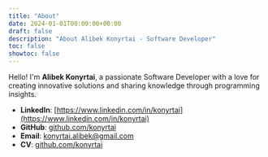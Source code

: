 ```yaml
---
title: "About"
date: 2024-01-01T00:00:00+00:00
draft: false
description: "About Alibek Konyrtai - Software Developer"
toc: false
showtoc: false
---
```


Hello! I'm **Alibek Konyrtai**, a passionate Software Developer with a love for creating innovative solutions and sharing knowledge through programming insights.

- **LinkedIn**: [https://www.linkedin.com/in/konyrtai](https://www.linkedin.com/in/konyrtai)
- **GitHub**: [github.com/konyrtai](https://github.com/konyrtai)
- **Email**: [konyrtai.alibek@gmail.com](mailto:konyrtai.alibek@gmail.com)
- **CV**: [github.com/konyrtai](https://github.com/konyrtai)